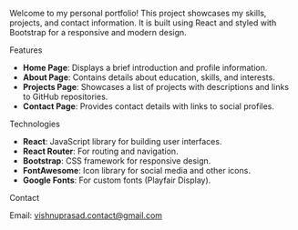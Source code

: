 

Welcome to my personal portfolio! This project showcases my skills, projects, and contact information. It is built using React and styled with Bootstrap for a responsive and modern design.



Features

- **Home Page**: Displays a brief introduction and profile information.
- **About Page**: Contains details about education, skills, and interests.
- **Projects Page**: Showcases a list of projects with descriptions and links to GitHub repositories.
- **Contact Page**: Provides contact details with links to social profiles.

Technologies

- **React**: JavaScript library for building user interfaces.
- **React Router**: For routing and navigation.
- **Bootstrap**: CSS framework for responsive design.
- **FontAwesome**: Icon library for social media and other icons.
- **Google Fonts**: For custom fonts (Playfair Display).





Contact

Email: vishnuprasad.contact@gmail.com

